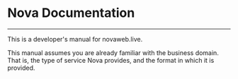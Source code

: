 # Nova Documentation

---

This is a developer's manual for novaweb.live.

This manual assumes you are already familiar with the business domain. That is,
the type of service Nova provides, and the format in which it is provided.
